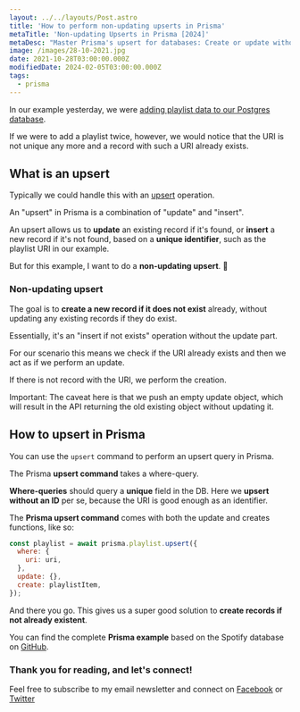 ```yaml
---
layout: ../../layouts/Post.astro
title: 'How to perform non-updating upserts in Prisma'
metaTitle: 'Non-updating Upserts in Prisma [2024]'
metaDesc: "Master Prisma's upsert for databases: Create or update without ID - ideal for API queries and filters."
image: /images/28-10-2021.jpg
date: 2021-10-28T03:00:00.000Z
modifiedDate: 2024-02-05T03:00:00.000Z
tags:
  - prisma
---
```


In our example yesterday, we were [adding playlist data to our Postgres database](https://daily-dev-tips.com/posts/nextjs-posting-data-to-postgres-through-prisma/).

If we were to add a playlist twice, however, we would notice that the URI is not unique any more and a record with such a URI already exists.
## What is an upsert
Typically we could handle this with an <a href="https://www.prisma.io/docs/orm/prisma-client/queries/crud#update-or-create-records" target="_blank">upsert</a> operation. 

An "upsert" in Prisma is a combination of "update" and "insert".

An upsert allows us to **update** an existing record if it's found, or **insert** a new record if it's not found, based on a **unique identifier**, such as the playlist URI in our example. 

But for this example, I want to do a **non-updating upsert**. 👀

### Non-updating upsert
The goal is to **create a new record if it does not exist** already, without updating any existing records if they do exist.

Essentially, it's an "insert if not exists" operation without the update part.

For our scenario this means we check if the URI already exists and then we act as if we perform an update.

If there is not record with the URI, we perform the creation.

Important: The caveat here is that we push an empty update object, which will result in the API returning the old existing object without updating it.

## How to upsert in Prisma

You can use the `upsert` command to perform an upsert query in Prisma.

The Prisma **upsert command** takes a where-query. 

**Where-queries** should query a **unique** field in the DB. Here we **upsert without an ID** per se, because the URI is good enough as an identifier.

The **Prisma upsert command** comes with both the update and creates functions, like so:

```js
const playlist = await prisma.playlist.upsert({
  where: {
    uri: uri,
  },
  update: {},
  create: playlistItem,
});
```

And there you go. This gives us a super good solution to **create records if not already existent**.

You can find the complete **Prisma example** based on the Spotify database on [GitHub](https://github.com/rebelchris/next-spotify-login/tree/upsert-data).

### Thank you for reading, and let's connect!

Feel free to subscribe to my email newsletter and connect on [Facebook](https://www.facebook.com/DailyDevTipsBlog) or [Twitter](https://twitter.com/DailyDevTips1)

